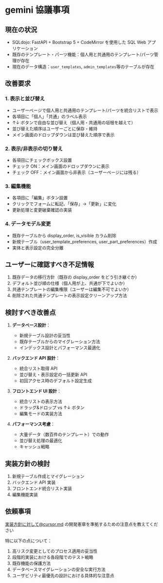 # gemini 協議事項

## 現在の状況

- SQLdojo: FastAPI + Bootstrap 5 + CodeMirror を使用した SQL Web アプリケーション
- 既存のテンプレート・パーツ機能：個人用と共通用のテンプレート/パーツ管理が存在
- 現在のデータ構造：`user_templates`, `admin_templates`等のテーブルが存在

## 改善要求

### 1. 表示と並び替え

- ユーザーページで個人用と共通用のテンプレート/パーツを統合リストで表示
- 各項目に「個人」「共通」のラベル表示
- ↑↓ ボタンで自由な並び替え（個人用・共通用の垣根を越えて）
- 並び替えた順序はユーザーごとに保存・維持
- メイン画面のドロップダウンは並び替えた順序で表示

### 2. 表示/非表示の切り替え

- 各項目にチェックボックス設置
- チェック ON：メイン画面のドロップダウンに表示
- チェック OFF：メイン画面から非表示（ユーザーページには残る）

### 3. 編集機能

- 各項目に「編集」ボタン設置
- クリックでフォームに転記、「保存」→「更新」に変化
- 更新処理と変更破棄確認の実装

### 4. データモデル変更

- 既存テーブルから display_order, is_visible カラム削除
- 新規テーブル（user_template_preferences, user_part_preferences）作成
- 実体と表示設定の完全分離

## ユーザーに確認すべき不足情報

1. 既存データの移行方針（既存の display_order をどう引き継ぐか）
2. デフォルト並び順の仕様（個人用が上、共通が下でよいか）
3. 共通テンプレートの編集権限（ユーザーは編集不可でよいか）
4. 削除された共通テンプレートの表示設定クリーンアップ方法

## 検討すべき改善点

1. **データベース設計**：

   - 新規テーブル設計の妥当性
   - 既存テーブルからのマイグレーション方法
   - インデックス設計とパフォーマンス最適化

2. **バックエンド API 設計**：

   - 統合リスト取得 API
   - 並び替え・表示設定の一括更新 API
   - 初回アクセス時のデフォルト設定生成

3. **フロントエンド UI 設計**：

   - 統合リストの表示方法
   - ドラッグ&ドロップ vs ↑↓ ボタン
   - 編集モードの実装方法

4. **パフォーマンス考慮**：
   - 大量データ（数百件のテンプレート）での動作
   - 並び替え処理の最適化
   - キャッシュ戦略

## 実装方針の検討

1. 新規テーブル作成とマイグレーション
2. バックエンド API 実装
3. フロントエンド統合リスト実装
4. 編集機能実装

## 依頼事項

実装方針に対して@cursor.md の開発憲章を準拠するための注意点を教えてください

特に以下の点について：

1. 高リスク変更としてのプロセス適用の妥当性
2. 段階的実装における各段階でのテスト戦略
3. 既存機能の保護方法
4. データベースマイグレーションの安全な実行方法
5. ユーザビリティ最優先の設計における具体的な注意点
